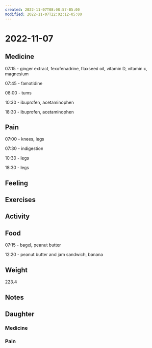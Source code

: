 ```yaml
---
created: 2022-11-07T08:08:57-05:00
modified: 2022-11-07T22:02:12-05:00
---
```


# 2022-11-07

## Medicine

07:15 - ginger extract, fexofenadrine, flaxseed oil, vitamin D, vitamin c, magnesium

07:45 - famotidine

08:00 - tums

10:30 - ibuprofen, acetaminophen 

18:30 - ibuprofen, acetaminophen 

## Pain

07:00 - knees, legs

07:30 - indigestion

10:30 - legs

18:30 - legs

## Feeling


## Exercises


## Activity


## Food

07:15 - bagel, peanut butter 

12:20 - peanut butter and jam sandwich, banana

## Weight

223.4


## Notes

## Daughter


### Medicine


### Pain
